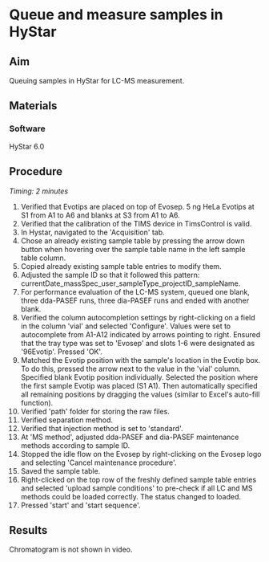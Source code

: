# Queue and measure samples in HyStar


## Aim
Queuing samples in HyStar for LC-MS measurement.


## Materials

### Software
HyStar 6.0


## Procedure
*Timing: 2 minutes*

1. Verified that Evotips are placed on top of Evosep. 5 ng HeLa Evotips at S1 from A1 to A6 and blanks at S3 from A1 to A6.
2. Verified that the calibration of the TIMS device in TimsControl is valid.
3. In Hystar, navigated to the 'Acquisition' tab.
4. Chose an already existing sample table by pressing the arrow down button when hovering over the sample table name in the left sample table column.
5. Copied already existing sample table entries to modify them.
6. Adjusted the sample ID so that it followed this pattern: currentDate_massSpec_user_sampleType_projectID_sampleName.
7. For performance evaluation of the LC-MS system, queued one blank, three dda-PASEF runs, three dia-PASEF runs and ended with another blank.
8. Verified the column autocompletion settings by right-clicking on a field in the column 'vial' and selected 'Configure'. Values were set to autocomplete from A1-A12 indicated by arrows pointing to right. Ensured that the tray type was set to 'Evosep' and slots 1-6 were designated as '96Evotip'. Pressed 'OK'.
9. Matched the Evotip position with the sample's location in the Evotip box. To do this, pressed the arrow next to the value in the 'vial' column. Specified blank Evotip position individually. Selected the position where the first sample Evotip was placed (S1 A1). Then automatically specified all remaining positions by dragging the values (similar to Excel's auto-fill function).
10. Verified 'path' folder for storing the raw files.
11. Verified separation method.
12. Verified that injection method is set to 'standard'.
13. At 'MS method', adjusted dda-PASEF and dia-PASEF maintenance methods according to sample ID.
14. Stopped the idle flow on the Evosep by right-clicking on the Evosep logo and selecting 'Cancel maintenance procedure'.
15. Saved the sample table.
16. Right-clicked on the top row of the freshly defined sample table entries and selected 'upload sample conditions' to pre-check if all LC and MS methods could be loaded correctly. The status changed to loaded.
17. Pressed 'start' and 'start sequence'.


## Results
Chromatogram is not shown in video.
